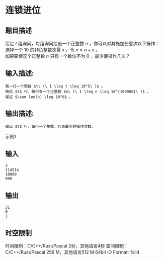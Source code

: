 # 连锁进位

## 题目描述

给定 $t$ 组询问，每组询问给出一个正整数 $n$ ，你可以对其施加任意次以下操作：  
选择一个 $10$ 的非负整数次幂 $x$ ，令 $n=n+x$ 。  
如果要使这个正整数 $n$ 只有一个数位不为 $0$ ，最少要操作几次？  


## 输入描述:
    
    
    第一行一个整数 $t\ (\ 1 \leq t \leq 10^5\ )$ 。  
    随后 $t$ 行，每行有一个正整数 $n\ (\ 1 \leq n \leq 10^{100000}\ )$ 。  
    保证 $\sum len(n) \leq 10^6$ 。  
    

## 输出描述:
    
    
    输出 $t$ 行，每行一个整数，代表最少的操作次数。

示例1 

## 输入
    
    
    3
    114514
    10000
    999

## 输出
    
    
    31
    0
    1


## 时空限制

时间限制：C/C++/Rust/Pascal 2秒，其他语言4秒
空间限制：C/C++/Rust/Pascal 256 M，其他语言512 M
64bit IO Format: %lld